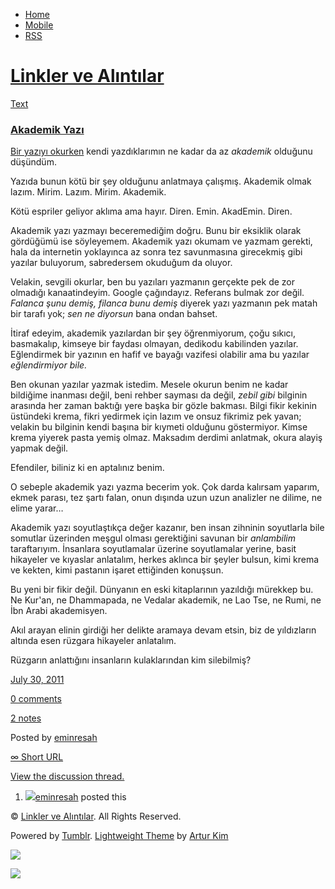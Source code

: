 -   [Home](/)
-   [Mobile](/mobile)
-   [RSS](http://eminresah.tumblr.com/rss)

[Linkler ve Alıntılar](/)
=========================

[Text](http://eminresah.tumblr.com/post/8235048602/akademik-yaz)

### [Akademik Yazı](http://eminresah.tumblr.com/post/8235048602/akademik-yaz)

[Bir yazıyı okurken](http://www.kalemzen.org/?p=479) kendi yazdıklarımın
ne kadar da az *akademik* olduğunu düşündüm.

Yazıda bunun kötü bir şey olduğunu anlatmaya çalışmış. Akademik olmak
lazım. Mirim. Lazım. Mirim. Akademik.

Kötü espriler geliyor aklıma ama hayır. Diren. Emin. AkadEmin. Diren.

Akademik yazı yazmayı beceremediğim doğru. Bunu bir eksiklik olarak
gördüğümü ise söyleyemem. Akademik yazı okumam ve yazmam gerekti, hala
da internetin yoklayınca az sonra tez savunmasına girecekmiş gibi
yazılar buluyorum, sabredersem okuduğum da oluyor.

Velakin, sevgili okurlar, ben bu yazıları yazmanın gerçekte pek de zor
olmadığı kanaatindeyim. Google çağındayız. Referans bulmak zor değil.
*Falanca şunu demiş, filanca bunu demiş* diyerek yazı yazmanın pek matah
bir tarafı yok; *sen ne diyorsun* bana ondan bahset.

İtiraf edeyim, akademik yazılardan bir şey öğrenmiyorum, çoğu sıkıcı,
basmakalıp, kimseye bir faydası olmayan, dedikodu kabilinden yazılar.
Eğlendirmek bir yazının en hafif ve bayağı vazifesi olabilir ama bu
yazılar *eğlendirmiyor bile.*

Ben okunan yazılar yazmak istedim. Mesele okurun benim ne kadar
bildiğime inanması değil, beni rehber sayması da değil, *zebil gibi*
bilginin arasında her zaman baktığı yere başka bir gözle bakması. Bilgi
fikir kekinin üstündeki krema, fikri yedirmek için lazım ve onsuz
fikrimiz pek yavan; velakin bu bilginin kendi başına bir kıymeti
olduğunu göstermiyor. Kimse krema yiyerek pasta yemiş olmaz. Maksadım
derdimi anlatmak, okura alayiş yapmak değil.

Efendiler, biliniz ki en aptalınız benim.

O sebeple akademik yazı yazma becerim yok. Çok darda kalırsam yaparım,
ekmek parası, tez şartı falan, onun dışında uzun uzun analizler ne
dilime, ne elime yarar…

Akademik yazı soyutlaştıkça değer kazanır, ben insan zihninin soyutlarla
bile somutlar üzerinden meşgul olması gerektiğini savunan bir
*anlambilim* taraftarıyım. İnsanlara soyutlamalar üzerine soyutlamalar
yerine, basit hikayeler ve kıyaslar anlatalım, herkes aklınca bir şeyler
bulsun, kimi krema ve kekten, kimi pastanın işaret ettiğinden konuşsun.

Bu yeni bir fikir değil. Dünyanın en eski kitaplarının yazıldığı
mürekkep bu. Ne Kur'an, ne Dhammapada, ne Vedalar akademik, ne Lao Tse,
ne Rumi, ne İbn Arabi akademisyen.

Akıl arayan elinin girdiği her delikte aramaya devam etsin, biz de
yıldızların altında esen rüzgara hikayeler anlatalım.

Rüzgarın anlattığını insanların kulaklarından kim silebilmiş?

[July 30,
2011](http://eminresah.tumblr.com/post/8235048602/akademik-yaz)

[0
comments](http://eminresah.tumblr.com/post/8235048602/akademik-yaz#disqus_thread)

[2
notes](http://eminresah.tumblr.com/post/8235048602/akademik-yaz#notes)

Posted by [eminresah](http://eminresah.tumblr.com/)

[∞ Short URL](http://tmblr.co/ZWS1Oy7gsDwQ)

[View the discussion thread.](http://erblog.disqus.com/?url=ref)

1.  [![](http://38.media.tumblr.com/avatar_06c8562d8d9e_16.png)](http://eminresah.tumblr.com/ "Linkler ve Alıntılar")[eminresah](http://eminresah.tumblr.com/ "Linkler ve Alıntılar")
    posted this

© [Linkler ve Alıntılar](/). All Rights Reserved.

Powered by [Tumblr](http://tumblr.com). [Lightweight
Theme](http://www.tumblr.com/theme/10820) by [Artur
Kim](http://arturkim.com)

![](https://px.srvcs.tumblr.com/impixu?T=1434919012&J=eyJ0eXBlIjoidXJsIiwidXJsIjoiaHR0cDpcL1wvZW1pbnJlc2FoLnR1bWJsci5jb21cL3Bvc3RcLzgyMzUwNDg2MDJcL2FrYWRlbWlrLXlheiIsInJlcXR5cGUiOjAsInJvdXRlIjoiXC9wb3N0XC86aWRcLzpzdW1tYXJ5Iiwibm9zY3JpcHQiOjF9&U=OJCAGKIMGM&K=daa8b6b971b82cfae07e153404fb6a221e613fa97a274840b564a66f20b47d37&R=)

![](https://px.srvcs.tumblr.com/impixu?T=1434919012&J=eyJ0eXBlIjoicG9zdCIsInVybCI6Imh0dHA6XC9cL2VtaW5yZXNhaC50dW1ibHIuY29tXC9wb3N0XC84MjM1MDQ4NjAyXC9ha2FkZW1pay15YXoiLCJyZXF0eXBlIjowLCJyb3V0ZSI6IlwvcG9zdFwvOmlkXC86c3VtbWFyeSIsInBvc3RzIjpbeyJwb3N0aWQiOiI4MjM1MDQ4NjAyIiwiYmxvZ2lkIjoiMzY0ODAyOCIsInNvdXJjZSI6MzN9XSwibm9zY3JpcHQiOjF9&U=IFHABIBNHA&K=1858e758cdcc9ca7d6a8d37d8cc3e3ee03ec7709222a5c1fa99a3eb980645e4e&R=)

